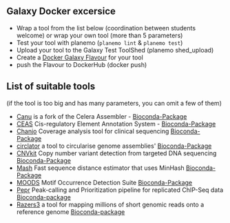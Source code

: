Galaxy Docker excersice
------------------------

* Wrap a tool from the list below (coordination between students welcome) or wrap your own tool (more than 5 parameters)
* Test your tool with planemo (`planemo lint` & `planemo test`)
* Upload your tool to the Galaxy Test ToolShed (planemo shed_upload)
* Create a [Docker Galaxy Flavour](https://github.com/bgruening/docker-galaxy-stable/blob/master/README.md#extending-the-docker-image) for your tool
* push the Flavour to DockerHub (docker push)


List of suitable tools
----------------------

(if the tool is too big and has many parameters, you can omit a few of them)

* [Canu](http://http://canu.readthedocs.org/) is a fork of the Celera Assembler - [Bioconda-Package](https://github.com/bioconda/bioconda-recipes/blob/master/recipes/canu/meta.yaml)
* [CEAS](http://liulab.dfci.harvard.edu/CEAS) Cis-regulatory Element Annotation System - [Bioconda-Package](https://github.com/bioconda/bioconda-recipes/blob/master/recipes/ceas/meta.yaml)
* [Chanjo](http://www.chanjo.co/) Coverage analysis tool for clinical sequencing [Bioconda-Package](https://github.com/bioconda/bioconda-recipes/blob/master/recipes/chanjo/meta.yaml)
*  [circlator](https://github.com/sanger-pathogens/circlator) a tool to circularise genome assemblies' [Bioconda-Package](https://github.com/bioconda/bioconda-recipes/blob/master/recipes/circlator/meta.yaml)
* [CNVkit](https://github.com/etal/cnvkit) Copy number variant detection from targeted DNA sequencing [Bioconda-Package](https://github.com/bioconda/bioconda-recipes/blob/master/recipes/cnvkit/meta.yaml)
* [Mash](https://github.com/marbl/Mash) Fast sequence distance estimator that uses MinHash [Bioconda-Package](https://github.com/bioconda/bioconda-recipes/blob/master/recipes/mash/meta.yaml)
* [MOODS](https://github.com/jhkorhonen/MOODS) Motif Occurrence Detection Suite [Bioconda-Package](https://github.com/bioconda/bioconda-recipes/blob/master/recipes/moods/meta.yaml)
* [Pepr](https://code.google.com/p/pepr-chip-seq/) Peak-calling and Prioritization pipeline for replicated ChIP-Seq data [Bioconda-package](https://github.com/bioconda/bioconda-recipes/tree/master/recipes/pepr)
* [Razers3](http://www.seqan.de/projects/razers/) a tool for mapping millions of short genomic reads onto a reference genome [Bioconda-package](https://github.com/bioconda/bioconda-recipes/blob/master/recipes/razers3/meta.yaml)



